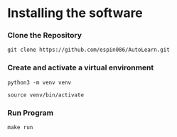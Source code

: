 # Installing the software


### Clone the Repository

```git clone https://github.com/espin086/AutoLearn.git```

### Create and activate a virtual environment 

```python3 -m venv venv```

```source venv/bin/activate```


### Run Program

```make run```


# 
